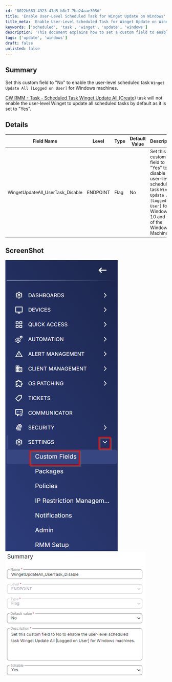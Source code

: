 ```yaml
---
id: '8022b663-4923-47d5-b8c7-7ba24aae305d'
title: 'Enable User-Level Scheduled Task for Winget Update on Windows'
title_meta: 'Enable User-Level Scheduled Task for Winget Update on Windows'
keywords: ['scheduled', 'task', 'winget', 'update', 'windows']
description: 'This document explains how to set a custom field to enable the user-level scheduled task `Winget Update All [Logged on User]` for Windows machines. It includes details about the necessary configuration and the default settings for the task.'
tags: ['update', 'windows']
draft: false
unlisted: false
---
```

## Summary

Set this custom field to "No" to enable the user-level scheduled task `Winget Update All [Logged on User]` for Windows machines.

[CW RMM - Task - Scheduled Task Winget Update All (Create)](<../tasks/Scheduled Task Winget Update All (Create).md>) task will not enable the user-level Winget to update all scheduled tasks by default as it is set to "Yes".

## Details

| Field Name                             | Level    | Type | Default Value | Description                                                                                                           | Editable |
|----------------------------------------|----------|------|---------------|-----------------------------------------------------------------------------------------------------------------------|----------|
| WingetUpdateAll_UserTask_Disable      | ENDPOINT | Flag | No            | Set this custom field to "Yes" to disable the user-level scheduled task `Winget Update All [Logged on User]` for Windows 10 and 11 of the Windows Machines. | Yes      |

## ScreenShot

![Screenshot 1](../../../static/img/EndPoint---WingetUpdateAll_UserTask_Disable/image_1.png)
![Screenshot 2](../../../static/img/EndPoint---WingetUpdateAll_UserTask_Disable/image_2.png)












